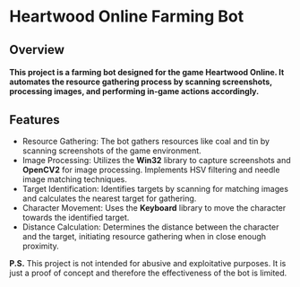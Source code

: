 # Heartwood Online Farming Bot
## Overview

#### This project is a farming bot designed for the game Heartwood Online. It automates the resource gathering process by scanning screenshots, processing images, and performing in-game actions accordingly.

## Features

* Resource Gathering: The bot gathers resources like coal and tin by scanning screenshots of the game environment.
* Image Processing: Utilizes the **Win32** library to capture screenshots and **OpenCV2** for image processing. Implements HSV filtering and needle image matching techniques.
* Target Identification: Identifies targets by scanning for matching images and calculates the nearest target for gathering.
* Character Movement: Uses the **Keyboard** library to move the character towards the identified target.
* Distance Calculation: Determines the distance between the character and the target, initiating resource gathering when in close enough proximity.

**P.S.** This project is not intended for abusive and exploitative purposes. It is just a proof of concept and therefore the effectiveness of the bot is limited.  
